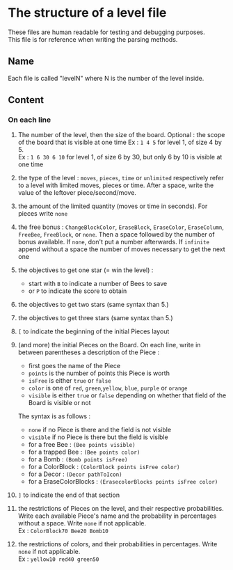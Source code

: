 # The structure of a level file  

These files are human readable for testing and debugging purposes.  
This file is for reference when writing the parsing methods.  

## Name  
Each file is called "levelN" where N is the number of the level inside.  

## Content

### On each line

1. The number of the level, then the size of the board. Optional : the scope of the board that is visible at one time 
Ex : ```1 4 5``` for level 1, of size 4 by 5.   
Ex : ```1 6 30 6 10``` for level 1, of size 6 by 30, but only 6 by 10 is visible at one time

2. the type of the level : ```moves```, ```pieces```, ```time``` or ```unlimited``` respectively refer to a level with limited moves, 
pieces or time.  After a space, write the value of the leftover piece/second/move.

3. the amount of the limited quantity (moves or time in seconds). For pieces write ```none```  

4. the free bonus : ```ChangeBlockColor```, ```EraseBlock```, ```EraseColor```, ```EraseColumn```, ```FreeBee```, 
```FreeBlock```, or ```none```. Then a space followed by the number of bonus available.
If ```none```, don't put a number afterwards. If ```infinite``` append without a space the number of moves necessary to get the next one

5. the objectives to get one star (= win the level) : 
    - start with ```B``` to indicate a number of Bees to save
    - or ```P``` to indicate the score to obtain

6. the objectives to get two stars (same syntax than 5.)  

7. the objectives to get three stars (same syntax than 5.)

8. ```[``` to indicate the beginning of the initial Pieces layout

9. (and more) the initial Pieces on the Board. On each line, write in between parentheses a description of the Piece : 
    - first goes the name of the Piece
    - ```points``` is the number of points this Piece is worth
    - ```isFree``` is either ```true``` or ```false```
    - ```color``` is one of ```red```, ```green```,```yellow```, ```blue```, ```purple``` or ```orange``` 
    - ```visible``` is either ```true``` or ```false``` depending on whether that field of the Board is visible or not  
    
    The syntax is as follows : 
   - ```none``` if no Piece is there and the field is not visible
   - ```visible``` if no Piece is there but the field is visible
   - for a free Bee : ```(Bee points visible)```
   - for a trapped Bee : ```(Bee points color)```
   - for a Bomb : ```(Bomb points isFree)```
   - for a ColorBlock : ```(ColorBlock points isFree color)```
   - for a Decor : ```(Decor pathToIcon)```
   - for a EraseColorBlocks : ```(ErasecolorBlocks points isFree color)```  
    
10. ```]``` to indicate the end of that section

11. the restrictions of Pieces on the level, and their respective probabilities.  
Write each available Piece's name and the probability in percentages without a space. Write ```none``` if not applicable.   
Ex : ```ColorBlock70 Bee20 Bomb10```

12. the restrictions of colors, and their probabilities in percentages. Write ```none``` if not applicable.  
Ex : ```yellow10 red40 green50```
